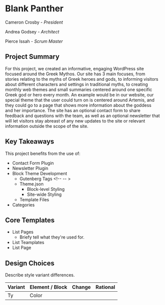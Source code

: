 # Blank Panther

Cameron Crosby - _President_

Andrea Godsey - _Architect_

Pierce Issah - _Scrum Master_

## Project Summary

For this project, we created an informative, engaging WordPress site focused around the Greek Mythos. Our site has 3 main focuses, from stories relating to the myths of Greek heroes and gods, to informing visitors about different characters and settings in traditional myths, to creating monthly web themes and small summaries centered around one specific Greek god or hero every month. An example would be in our website, our special theme that the user could turn on is centered around Artemis, and they could go to a page that shows more information about the goddess and her importance. The site has an optional contact form to share feedback and questions with the team, as well as an optional newsletter that will let visitors stay abreast of any new updates to the site or relevant information outside the scope of the site.

## Key Takeaways

This project benefits from the use of:

- Contact Form Plugin
- Newsletter Plugin
- Block Theme Development
  - Gutenberg Tags <!-- -- >
  - Theme.json
    - Block-level Styling
    - Site-wide Styling
  - Template Files
- Categories

## Core Templates

- List Pages
  - Briefy tell what they're used for.
- List Teamplates
- List Page

## Design Choices

Describe style variant differences.

| Variant | Element / Block | Change | Rational |
| ------- | --------------- | ------ | -------- |
| Ty      | Color           |        |          |
